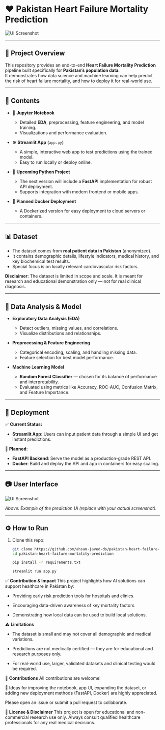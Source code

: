 # ❤️ Pakistan Heart Failure Mortality Prediction

![UI Screenshot](./path_to_your_ui_screenshot.png)

---

## 📑 Project Overview

This repository provides an end-to-end **Heart Failure Mortality Prediction** pipeline built specifically for **Pakistan’s population data**.  
It demonstrates how data science and machine learning can help predict the risk of heart failure mortality, and how to deploy it for real-world use.

---

## 📂 Contents

- 📒 **Jupyter Notebook**  
  - Detailed **EDA**, preprocessing, feature engineering, and model training.
  - Visualizations and performance evaluation.

- ⚙️ **Streamlit App** (`app.py`)  
  - A simple, interactive web app to test predictions using the trained model.
  - Easy to run locally or deploy online.

- 🐍 **Upcoming Python Project**  
  - The next version will include a **FastAPI** implementation for robust API deployment.
  - Supports integration with modern frontend or mobile apps.

- 🐳 **Planned Docker Deployment**  
  - A Dockerized version for easy deployment to cloud servers or containers.

---

## 📊 Dataset

- The dataset comes from **real patient data in Pakistan** (anonymized).
- It contains demographic details, lifestyle indicators, medical history, and key biochemical test results.
- Special focus is on locally relevant cardiovascular risk factors.

**Disclaimer:** The dataset is limited in scope and scale. It is meant for research and educational demonstration only — not for real clinical diagnosis.

---

## 🧮 Data Analysis & Model

- **Exploratory Data Analysis (EDA)**  
  - Detect outliers, missing values, and correlations.
  - Visualize distributions and relationships.

- **Preprocessing & Feature Engineering**  
  - Categorical encoding, scaling, and handling missing data.
  - Feature selection for best model performance.

- **Machine Learning Model**  
  - **Random Forest Classifier** — chosen for its balance of performance and interpretability.
  - Evaluated using metrics like Accuracy, ROC-AUC, Confusion Matrix, and Feature Importance.

---

## 🚀 Deployment

✅ **Current Status:**  
- **Streamlit App**: Users can input patient data through a simple UI and get instant predictions.

📌 **Planned:**  
- **FastAPI Backend**: Serve the model as a production-grade REST API.
- **Docker**: Build and deploy the API and app in containers for easy scaling.

---

## 📷 User Interface

![UI Screenshot](./path_to_your_ui_screenshot.png)

*Above: Example of the prediction UI (replace with your actual screenshot).*

---

## ⚙️ How to Run

1. Clone this repo:
   ```bash
   git clone https://github.com/ahsan-javed-ds/pakistan-heart-failure-mortality-prediction.git
   cd pakistan-heart-failure-mortality-prediction
   ```
   ```bash
   pip install -r requirements.txt
   ```
   ```bash
   streamlit run app.py
   ```

✅ **Contribution & Impact**
This project highlights how AI solutions can support healthcare in Pakistan by:

- Providing early risk prediction tools for hospitals and clinics.

- Encouraging data-driven awareness of key mortality factors.

- Demonstrating how local data can be used to build local solutions.

⚠️ **Limitations**
- The dataset is small and may not cover all demographic and medical variations.

- Predictions are not medically certified — they are for educational and research purposes only.

- For real-world use, larger, validated datasets and clinical testing would be required.

🤝 **Contributions**
All contributions are welcome!

📌 Ideas for improving the notebook, app UI, expanding the dataset, or adding new deployment methods (FastAPI, Docker) are highly appreciated.

Please open an issue or submit a pull request to collaborate.

📜 **License & Disclaimer**
This project is open for educational and non-commercial research use only.
Always consult qualified healthcare professionals for any real medical decisions.


